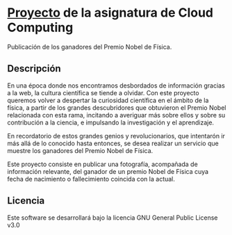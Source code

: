 # [Proyecto](https://maral15.github.io/ProyectoCC/) de la asignatura de Cloud Computing

Publicación de los ganadores del Premio Nobel de Física. 

## Descripción
En una época donde nos encontramos desbordados de información gracias a la web, la cultura científica se tiende a olvidar. Con este proyecto queremos volver a despertar la curiosidad científica en el ámbito de la física, a partir de los grandes descubridores que obtuvieron el Premio Nobel relacionada con esta rama, incitando a averiguar más sobre ellos y sobre su contribución a la ciencia, e impulsando la investigación y el aprendizaje.

En recordatorio de estos grandes genios y revolucionarios, que intentarón ir más allá de lo conocido hasta entonces, se desea realizar un servicio que muestre los ganadores del Premio Nobel de Física.

Este proyecto consiste en publicar una fotografía, acompañada de información relevante, del ganador de un premio Nobel de Física cuya fecha de nacimiento o fallecimiento coincida con la actual.

## Licencia
Este software se desarrollará bajo la licencia GNU General Public License v3.0

